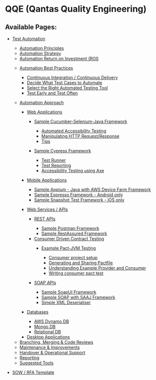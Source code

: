 # QQE (Qantas Quality Engineering)

  
  

## Available Pages:

-   [Test Automation](Test_Automation)
    -   [Automation Principles](Automation_Principles)

    <!-- -->

    -   [Automation Strategy](Automation_Strategy)

    <!-- -->

    -   [Automation Return on Investment
        (ROI)](Automation_Return_on_Investment_ROI_)

    <!-- -->

    -   [Automation Best Practices](Automation_Best_Practices)
        -   [Continuous Integration / Continuous
            Delivery](Continuous_Integration_Continuous_Delivery)

        <!-- -->

        -   [Decide What Test Cases to
            Automate](Decide_What_Test_Cases_to_Automate)

        <!-- -->

        -   [Select the Right Automated Testing
            Tool](Select_the_Right_Automated_Testing_Tool)

        <!-- -->

        -   [Test Early and Test Often](Test_Early_and_Test_Often)

    <!-- -->

    -   [Automation Approach](Automation_Approach)
        -   [Web Applications](Web_Applications)
            -   [Sample Cucumber-Selenium-Java
                Framework](Sample_Cucumber-Selenium-Java_Framework)
                -   [Automated Accessibility
                    Testing](Automated_Accessibility_Testing)

                <!-- -->

                -   [Manipulating HTTP
                    Request/Response](Manipulating_HTTP_Request_Response)

                <!-- -->

                -   [Tips](Tips)

            <!-- -->

            -   [Sample Cypress Framework](Sample_Cypress_Framework)
                -   [Test Runner](Test_Runner)

                <!-- -->

                -   [Test Reporting](Test_Reporting)

                <!-- -->

                -   [Accessibility Testing using
                    Axe](Accessibility_Testing_using_Axe)

        <!-- -->

        -   [Mobile Applications](Mobile_Applications)
            -   [Sample Appium - Java with AWS Device Farm
                Framework](Sample_Appium_-_Java_with_AWS_Device_Farm_Framework)

            <!-- -->

            -   [Sample Espresso Framework - Android
                only](Sample_Espresso_Framework_-_Android_only)

            <!-- -->

            -   [Sample Snapshot Test Framework - iOS
                only](Sample_Snapshot_Test_Framework_-_iOS_only)

        <!-- -->

        -   [Web Services / APIs](Web_Services_APIs)
            -   [REST APIs](REST_APIs)
                -   [Sample Postman Framework](Sample_Postman_Framework)

                <!-- -->

                -   [Sample RestAssured
                    Framework](Sample_RestAssured_Framework)

            <!-- -->

            -   [Consumer Driven Contract
                Testing](Consumer_Driven_Contract_Testing)
                -   [Example Pact-JVM Testing](Example_Pact-JVM_Testing)
                    -   [Consumer project setup](Consumer_project_setup)

                    <!-- -->

                    -   [Generating and Sharing
                        Pactfile](Generating_and_Sharing_Pactfile)

                    <!-- -->

                    -   [Understanding Example Provider and
                        Consumer](Understanding_Example_Provider_and_Consumer)

                    <!-- -->

                    -   [Writing consumer pact
                        test](Writing_consumer_pact_test)

            <!-- -->

            -   [SOAP APIs](SOAP_APIs)
                -   [Sample SoapUI Framework](Sample_SoapUI_Framework)

                <!-- -->

                -   [Sample SOAP with SAAJ
                    Framework](Sample_SOAP_with_SAAJ_Framework)

                <!-- -->

                -   [Simple XML Deserialiser](Simple_XML_Deserialiser)

        <!-- -->

        -   [Databases](Databases)
            -   [AWS Dynamo DB](AWS_Dynamo_DB)

            <!-- -->

            -   [Mongo DB](Mongo_DB)

            <!-- -->

            -   [Relational DB](Relational_DB)

        <!-- -->

        -   [Desktop Applications](Desktop_Applications)

    <!-- -->

    -   [Branching, Merging & Code
        Reviews](Branching_Merging_Code_Reviews)

    <!-- -->

    -   [Maintenance & Improvements](Maintenance_Improvements)

    <!-- -->

    -   [Handover & Operational Support](Handover_Operational_Support)

    <!-- -->

    -   [Reporting](Reporting)

    <!-- -->

    -   [Suggested Tools](Suggested_Tools)

-   [SOW / RFA Template](SOW_RFA_Template)
